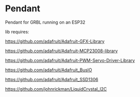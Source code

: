 # Pendant
Pendant for GRBL running on an ESP32

lib requires:

https://github.com/adafruit/Adafruit-GFX-Library

https://github.com/adafruit/Adafruit-MCP23008-library

https://github.com/adafruit/Adafruit-PWM-Servo-Driver-Library

https://github.com/adafruit/Adafruit_BusIO

https://github.com/adafruit/Adafruit_SSD1306

https://github.com/johnrickman/LiquidCrystal_I2C


